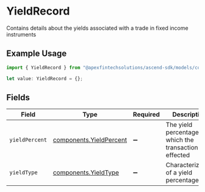 # YieldRecord

Contains details about the yields associated with a trade in fixed income instruments

## Example Usage

```typescript
import { YieldRecord } from "@apexfintechsolutions/ascend-sdk/models/components";

let value: YieldRecord = {};
```

## Fields

| Field                                                              | Type                                                               | Required                                                           | Description                                                        | Example                                                            |
| ------------------------------------------------------------------ | ------------------------------------------------------------------ | ------------------------------------------------------------------ | ------------------------------------------------------------------ | ------------------------------------------------------------------ |
| `yieldPercent`                                                     | [components.YieldPercent](../../models/components/yieldpercent.md) | :heavy_minus_sign:                                                 | The yield percentage at which the transaction was effected         | {<br/>"value": "0.25"<br/>}                                        |
| `yieldType`                                                        | [components.YieldType](../../models/components/yieldtype.md)       | :heavy_minus_sign:                                                 | Characterization of a yield percentage                             | YIELD_TO_CALL                                                      |